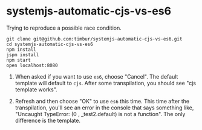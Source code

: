 # systemjs-automatic-cjs-vs-es6
Trying to reproduce a possible race condition.

```
git clone git@github.com:timbur/systemjs-automatic-cjs-vs-es6.git
cd systemjs-automatic-cjs-vs-es6
npm install
jspm install
npm start
open localhost:8080
```

1.  When asked if you want to use `es6`, choose "Cancel".  The default template will default to `cjs`.  After some transpilation, you should see "cjs template works".

2.  Refresh and then choose "OK" to use `es6` this time.  This time after the transpilation, you'll see an error in the console that says something like, "Uncaught TypeError: (0 , _test2.default) is not a function".  The only difference is the template.
